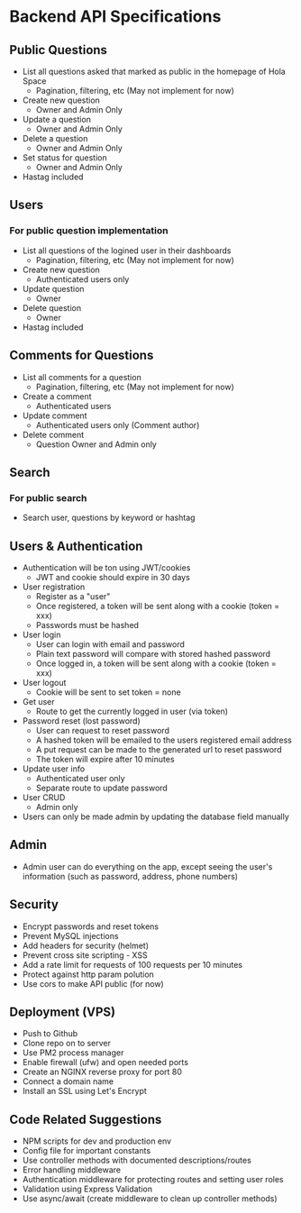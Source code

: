# Backend API Specifications

## Public Questions
- List all questions asked that marked as public in the homepage of Hola Space
  * Pagination, filtering, etc (May not implement for now)
- Create new question
  * Owner and Admin Only
- Update a question
  * Owner and Admin Only
- Delete a question
  * Owner and Admin Only
- Set status for question
  * Owner and Admin Only
- Hastag included

## Users
### For public question implementation 
- List all questions of the logined user in their dashboards
  * Pagination, filtering, etc (May not implement for now)
- Create new question 
  * Authenticated users only
- Update question 
  * Owner
- Delete question
  * Owner 
- Hastag included

## Comments for Questions
- List all comments for a question 
  * Pagination, filtering, etc (May not implement for now)
- Create a comment
  * Authenticated users
- Update comment
  * Authenticated users only (Comment author)
- Delete comment
  * Question Owner and Admin only

## Search
### For public search
- Search user, questions by keyword or hashtag


## Users & Authentication
- Authentication will be ton using JWT/cookies
  * JWT and cookie should expire in 30 days
- User registration
  * Register as a "user"
  * Once registered, a token will be sent along with a cookie (token = xxx)
  * Passwords must be hashed
- User login
  * User can login with email and password
  * Plain text password will compare with stored hashed password
  * Once logged in, a token will be sent along with a cookie (token = xxx)
- User logout
  * Cookie will be sent to set token = none
- Get user
  * Route to get the currently logged in user (via token)
- Password reset (lost password)
  * User can request to reset password
  * A hashed token will be emailed to the users registered email address
  * A put request can be made to the generated url to reset password
  * The token will expire after 10 minutes
- Update user info
  * Authenticated user only
  * Separate route to update password
- User CRUD
  * Admin only
- Users can only be made admin by updating the database field manually

## Admin
- Admin user can do everything on the app, except seeing the user's information (such as password, address, phone numbers)

## Security
- Encrypt passwords and reset tokens
- Prevent MySQL injections
- Add headers for security (helmet)
- Prevent cross site scripting - XSS
- Add a rate limit for requests of 100 requests per 10 minutes
- Protect against http param polution
- Use cors to make API public (for now)

## Deployment (VPS)
- Push to Github
- Clone repo on to server
- Use PM2 process manager
- Enable firewall (ufw) and open needed ports
- Create an NGINX reverse proxy for port 80
- Connect a domain name
- Install an SSL using Let's Encrypt

## Code Related Suggestions
- NPM scripts for dev and production env
- Config file for important constants
- Use controller methods with documented descriptions/routes
- Error handling middleware
- Authentication middleware for protecting routes and setting user roles
- Validation using Express Validation
- Use async/await (create middleware to clean up controller methods)
